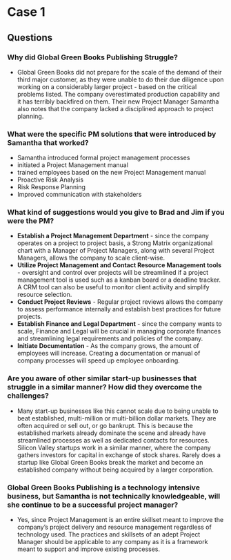 # Case 1
## Questions
### Why did Global Green Books Publishing Struggle?
- Global Green Books did not prepare for the scale of the demand of their third major customer, as they were unable to do their due diligence upon working on a considerably larger project - based on the critical problems listed. The company overestimated production capability and it has terribly backfired on them. Their new Project Manager Samantha also notes that the company lacked a disciplined approach to project planning.
### What were the specific PM solutions that were introduced by Samantha that worked?
- Samantha introduced formal project management processes
- initiated a Project Management manual
- trained employees based on the new Project Management manual
- Proactive Risk Analysis
- Risk Response Planning
- Improved communication with stakeholders
### What kind of suggestions would you give to Brad and Jim if you were the PM?
- **Establish a Project Management Department** - since the company operates on a project to project basis, a Strong Matrix organizational chart with a Manager of Project Managers, along with several Project Managers, allows the company to scale client-wise. 
- **Utilize Project Management and Contact Resource Management tools** - oversight and control over projects will be streamlined if a project management tool is used such as a kanban board or a deadline tracker. A CRM tool can also be useful to monitor client activity and simplify resource selection.
- **Conduct Project Reviews** - Regular project reviews allows the company to assess performance internally and establish best practices for future projects.
- **Establish Finance and Legal Department** - since the company wants to scale, Finance and Legal will be crucial in managing corporate finances and streamlining legal requirements and policies of the company.
- **Initiate Documentation** - As the company grows, the amount of employees will increase. Creating a documentation or manual of company processes will speed up employee onboarding.
### Are you aware of other similar start-up businesses that struggle in a similar manner? How did they overcome the challenges?
- Many start-up businesses like this cannot scale due to being unable to beat established, multi-million or multi-billion dollar markets. They are often acquired or sell out, or go bankrupt. This is because the established markets already dominate the scene and already have streamlined processes as well as dedicated contacts for resources. Silicon Valley startups work in a similar manner, where the company gathers investors for capital in exchange of stock shares. Rarely does a startup like Global Green Books break the market and become an established company without being acquired by a larger corporation.
### Global Green Books Publishing is a technology intensive business, but Samantha is not technically knowledgeable, will she continue to be a successful project manager?

- Yes, since Project Management is an entire skillset meant to improve the company’s project delivery and resource management regardless of technology used. The practices and skillsets of an adept Project Manager should be applicable to any company as it is a framework meant to support and improve existing processes.
